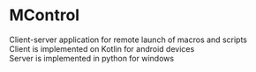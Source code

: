 # MControl
Client-server application for remote launch of macros and scripts  
Сlient is implemented on Kotlin for android devices  
Server is implemented in python for windows  
